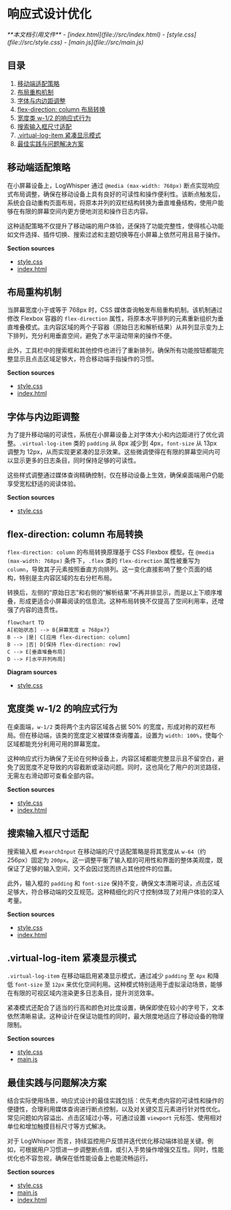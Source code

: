 # 响应式设计优化

<cite>
**本文档引用文件**   
- [index.html](file://src/index.html)
- [style.css](file://src/style.css)
- [main.js](file://src/main.js)
</cite>

## 目录
1. [移动端适配策略](#移动端适配策略)
2. [布局重构机制](#布局重构机制)
3. [字体与内边距调整](#字体与内边距调整)
4. [flex-direction: column 布局转换](#flex-direction-column-布局转换)
5. [宽度类 w-1/2 的响应式行为](#宽度类-w-12-的响应式行为)
6. [搜索输入框尺寸适配](#搜索输入框尺寸适配)
7. [.virtual-log-item 紧凑显示模式](#virtual-log-item-紧凑显示模式)
8. [最佳实践与问题解决方案](#最佳实践与问题解决方案)

## 移动端适配策略

在小屏幕设备上，LogWhisper 通过 `@media (max-width: 768px)` 断点实现响应式布局调整，确保在移动设备上具有良好的可读性和操作便利性。该断点触发后，系统会自动重构页面布局，将原本并列的双栏结构转换为垂直堆叠结构，使用户能够在有限的屏幕空间内更方便地浏览和操作日志内容。

这种适配策略不仅提升了移动端的用户体验，还保持了功能完整性，使得核心功能如文件选择、插件切换、搜索过滤和主题切换等在小屏幕上依然可用且易于操作。

**Section sources**
- [style.css](file://src/style.css#L413-L485)
- [index.html](file://src/index.html#L24-L46)

## 布局重构机制

当屏幕宽度小于或等于 768px 时，CSS 媒体查询触发布局重构机制。该机制通过修改 Flexbox 容器的 `flex-direction` 属性，将原本水平排列的元素重新组织为垂直堆叠模式。主内容区域的两个子容器（原始日志和解析结果）从并列显示变为上下排列，充分利用垂直空间，避免了水平滚动带来的操作不便。

此外，工具栏中的搜索框和其他控件也进行了重新排列，确保所有功能按钮都能完整显示且点击区域足够大，符合移动端手指操作的习惯。

**Section sources**
- [style.css](file://src/style.css#L413-L485)
- [index.html](file://src/index.html#L24-L46)

## 字体与内边距调整

为了提升移动端的可读性，系统在小屏幕设备上对字体大小和内边距进行了优化调整。`.virtual-log-item` 类的 `padding` 从 8px 减少到 4px，`font-size` 从 13px 调整为 12px，从而实现更紧凑的显示效果。这些微调使得在有限的屏幕空间内可以显示更多的日志条目，同时保持足够的可读性。

这些样式调整通过媒体查询精确控制，仅在移动设备上生效，确保桌面端用户仍能享受宽松舒适的阅读体验。

**Section sources**
- [style.css](file://src/style.css#L413-L485)

## flex-direction: column 布局转换

`flex-direction: column` 的布局转换原理基于 CSS Flexbox 模型。在 `@media (max-width: 768px)` 条件下，`.flex` 类的 `flex-direction` 属性被重写为 `column`，导致其子元素按照垂直方向排列。这一变化直接影响了整个页面的结构，特别是主内容区域的左右分栏布局。

转换后，左侧的“原始日志”和右侧的“解析结果”不再并排显示，而是以上下顺序堆叠，形成更适合小屏幕阅读的信息流。这种布局转换不仅提高了空间利用率，还增强了内容的连贯性。

```mermaid
flowchart TD
A[初始状态] --> B{屏幕宽度 ≤ 768px?}
B --> |是| C[应用 flex-direction: column]
B --> |否| D[保持 flex-direction: row]
C --> E[垂直堆叠布局]
D --> F[水平并列布局]
```

**Diagram sources**
- [style.css](file://src/style.css#L413-L485)

## 宽度类 w-1/2 的响应式行为

在桌面端，`w-1/2` 类将两个主内容区域各占据 50% 的宽度，形成对称的双栏布局。但在移动端，该类的宽度定义被媒体查询覆盖，设置为 `width: 100%`，使每个区域都能充分利用可用的屏幕宽度。

这种响应式行为确保了无论在何种设备上，内容区域都能完整显示且不留空白，避免了因宽度不足导致的内容截断或滚动问题。同时，这也简化了用户的浏览路径，无需左右滑动即可查看全部内容。

**Section sources**
- [style.css](file://src/style.css#L413-L485)
- [index.html](file://src/index.html#L24-L46)

## 搜索输入框尺寸适配

搜索输入框 `#searchInput` 在移动端的尺寸适配策略是将其宽度从 `w-64`（约 256px）固定为 `200px`。这一调整平衡了输入框的可用性和界面的整体美观度，既保证了足够的输入空间，又不会因过宽而挤占其他控件的位置。

此外，输入框的 `padding` 和 `font-size` 保持不变，确保文本清晰可读，点击区域足够大，符合移动端的交互规范。这种精细化的尺寸控制体现了对用户体验的深入考量。

**Section sources**
- [style.css](file://src/style.css#L413-L485)
- [index.html](file://src/index.html#L24-L46)

## .virtual-log-item 紧凑显示模式

`.virtual-log-item` 在移动端启用紧凑显示模式，通过减少 `padding` 至 `4px` 和降低 `font-size` 至 `12px` 来优化空间利用。这种模式特别适用于虚拟滚动场景，能够在有限的可视区域内渲染更多日志条目，提升浏览效率。

紧凑模式还配合了适当的行高和颜色对比度设置，确保即使在较小的字号下，文本依然清晰易读。这种设计在保证功能性的同时，最大限度地适应了移动设备的物理限制。

**Section sources**
- [style.css](file://src/style.css#L413-L485)
- [main.js](file://src/main.js#L1848-L1877)

## 最佳实践与问题解决方案

结合实际使用场景，响应式设计的最佳实践包括：优先考虑内容的可读性和操作的便捷性，合理利用媒体查询进行断点控制，以及对关键交互元素进行针对性优化。常见问题如内容溢出、点击区域过小等，可通过设置 `viewport` 元标签、使用相对单位和增加触摸目标尺寸等方式解决。

对于 LogWhisper 而言，持续监控用户反馈并迭代优化移动端体验是关键。例如，可根据用户习惯进一步调整断点值，或引入手势操作增强交互性。同时，性能优化也不容忽视，确保在低性能设备上也能流畅运行。

**Section sources**
- [style.css](file://src/style.css#L413-L485)
- [main.js](file://src/main.js#L110-L148)
- [index.html](file://src/index.html#L0-L25)